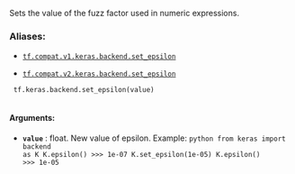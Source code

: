 Sets the value of the fuzz factor used in numeric expressions.



### Aliases:

- [ `tf.compat.v1.keras.backend.set_epsilon` ](/api_docs/python/tf/keras/backend/set_epsilon)

- [ `tf.compat.v2.keras.backend.set_epsilon` ](/api_docs/python/tf/keras/backend/set_epsilon)



```
 tf.keras.backend.set_epsilon(value)
 
```



#### Arguments:

- **`value`** : float. New value of epsilon.
Example: <code translate="no" dir="ltr">python from keras import backend as K K.epsilon() >>> 1e-07
K.set_epsilon(1e-05) K.epsilon() >>> 1e-05</code>

